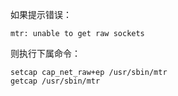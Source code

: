 


如果提示错误：

    mtr: unable to get raw sockets

则执行下属命令：

    setcap cap_net_raw+ep /usr/sbin/mtr
    getcap /usr/sbin/mtr

